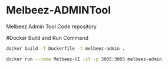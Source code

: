 # Melbeez-ADMINTool
Melbeez Admin Tool Code repository

#Docker Build and Run Command

```sh
docker build -f Dockerfile -t melbeez-admin .

docker run --name Melbeez-UI -it -p 3005:3005 melbeez-admin
